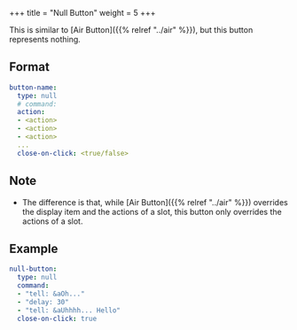 +++
title = "Null Button"
weight = 5
+++

This is similar to [Air Button]({{% relref "../air" %}}), but this button represents nothing.

## Format

```yaml
button-name:
  type: null
  # command:
  action:
  - <action>
  - <action>
  - <action>
  ...
  close-on-click: <true/false>
```

## Note

* The difference is that, while [Air Button]({{% relref "../air" %}}) overrides the display item and the actions of a slot, this button only overrides the actions of a slot.

## Example

```yaml
null-button:
  type: null
  command:
  - "tell: &aOh..."
  - "delay: 30"
  - "tell: &aUhhhh... Hello"
  close-on-click: true
```
